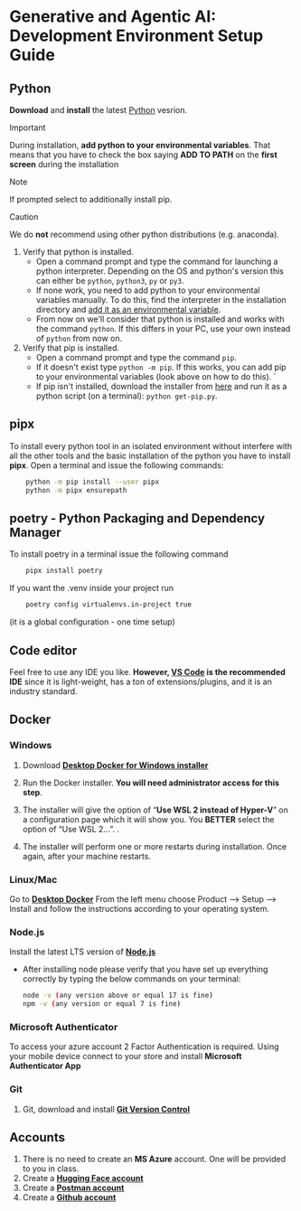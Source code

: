 # Generative and Agentic AI: Development Environment Setup Guide

## Python
**Download** and **install** the latest [Python](https://www.python.org/downloads/) vesrion.

> [!IMPORTANT]  
> During installation, **add python to your environmental variables**. That means that you have to check the box saying **ADD TO PATH** on the **first screen** during the installation

> [!NOTE]
> If prompted select to additionally install pip.

> [!CAUTION]
> We do **not** recommend using other python distributions (e.g. anaconda). 


1. Verify that python is installed.
    - Open a command prompt and type the command for launching a python interpreter. Depending on the OS and python's version this can either be `python`, `python3`, `py` or `py3`.
    - If none work, you need to add python to your environmental variables manually. To do this, find the interpreter in the installation directory and [add it as an environmental variable](https://www.computerhope.com/issues/ch000549.htm).
    - From now on we'll consider that python is installed and works with the command `python`. If this differs in your PC, use your own instead of `python` from now on.
1. Verify that pip is installed.
    - Open a command prompt and type the command `pip`.
    - If it doesn't exist type `python -m pip`. If this works, you can add pip to your environmental variables (look above on how to do this). `
    - If pip isn't installed, download the installer from [here](https://bootstrap.pypa.io/get-pip.py) and run it as a python script (on a terminal): `python get-pip.py`.

## pipx
To install every python tool in an isolated environment without interfere with all the other tools and the basic installation of the python you have to install **pipx**. Open a terminal and issue the following commands:
```bash
    python -m pip install --user pipx
    python -m pipx ensurepath
```
## poetry - Python Packaging and Dependency Manager
To install poetry in a terminal issue the following command
```bash
    pipx install poetry
```
If you want the .venv inside your project run
```bash
    poetry config virtualenvs.in-project true
```
(it is a global configuration - one time setup)



## Code editor
Feel free to use any IDE you like. **However, [VS Code](https://code.visualstudio.com/) is the recommended IDE** since it is light-weight, has a ton of extensions/plugins, and it is an industry standard. 

## Docker
### Windows
1. Download **[Desktop Docker for Windows installer](https://desktop.docker.com/win/main/amd64/Docker%20Desktop%20Installer.exe)**

1. Run the Docker installer. **You will need administrator access for this step**.

1. The installer will give the option of “**Use WSL 2 instead of Hyper-V**” on a configuration page which it will show you. You **BETTER** select the option of “Use WSL 2…”.  .

1. The installer will perform one or more restarts during installation. Once again, after your machine restarts.

### Linux/Mac
Go to **[Desktop Docker](https://docs.docker.com/desktop/)**
From the left menu choose Product --> Setup --> Install and follow the instructions according to your operating system.

### Node.js
Install the latest LTS version of **[Node.js](https://nodejs.org/en/)**
   - After installing node please verify that you have set up everything correctly by typing the below commands on your terminal:
        ```bash 
        node -v (any version above or equal 17 is fine)
        npm -v (any version or equal 7 is fine)
        ```
        
### Microsoft Authenticator
To access your azure account 2 Factor Authentication is required. Using your mobile device connect to your store and install **Microsoft Authenticator App**


### Git
1. Git, download and install **[Git Version Control](https://git-scm.com/downloads)**


## Accounts
1. There is no need to create an **MS Azure** account. One will be provided to you in class.
1. Create a **[Hugging Face account](https://huggingface.co/)**
1. Create a **[Postman account](https://www.postman.com/)**
1. Create a **[Github account](https://github.com/join)**






